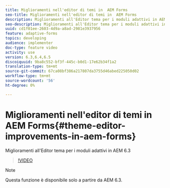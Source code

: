 ```yaml
---
title: Miglioramenti nell'editor di temi in  AEM Forms
seo-title: Miglioramenti nell'editor di temi in  AEM Forms
description: Miglioramenti all'Editor tema per i moduli adattivi in AEM 6.3
seo-description: Miglioramenti all'Editor tema per i moduli adattivi in AEM 6.3
uuid: cd1f01ee-2603-4d9a-a8ad-2981e3937956
feature: adaptive-forms
topics: developing
audience: implementer
doc-type: feature video
activity: use
version: 6.3,6.4,6.5
discoiquuid: 9ba8c552-bf3f-445c-b0d1-17e62b34f1a2
translation-type: tm+mt
source-git-commit: 67ca08bf386a217807da3755d46abed225050d02
workflow-type: tm+mt
source-wordcount: '56'
ht-degree: 0%

---
```



# Miglioramenti nell&#39;editor di temi in  AEM Forms{#theme-editor-improvements-in-aem-forms}

Miglioramenti all&#39;Editor tema per i moduli adattivi in AEM 6.3

>[!VIDEO](https://video.tv.adobe.com/v/19497?quality=9&learn=on)

>[!NOTE]
>
>Questa funzione è disponibile solo a partire da AEM 6.3.

